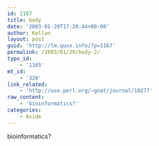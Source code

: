 ```yaml
---
id: 1167
title: body
date: '2003-01-29T17:20:44+00:00'
author: Kellan
layout: post
guid: 'http://lm.quxx.info/?p=1167'
permalink: /2003/01/29/body-2/
typo_id:
    - '1165'
mt_id:
    - '328'
link_related:
    - 'http://use.perl.org/~gnat/journal/10277'
raw_content:
    - 'bioinformatics?'
categories:
    - Aside
---
```


bioinformatics?